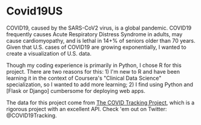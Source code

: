 # Covid19US

COVID19, caused by the SARS-CoV2 virus, is a global pandemic. COVID19 frequently causes Acute Respiratory Distress Syndrome
in adults, may cause cardiomyopathy, and is lethal in 14+% of seniors older than 70 years. Given that U.S. cases of COVID19 are
growing exponentially, I wanted to create a visualization of U.S. data.

Though my coding experience is primarily in Python, I chose R for this project. There are two reasons for this: 1) I'm new to R
and have been learning it in the context of Coursera's "Clinical Data Science" specialization, so I wanted to add more learning;
2) I find using Python and [Flask or Django] cumbersome for deploying web apps.

The data for this project come from [The COVID Tracking Project](https://covidtracking.com/), which is a rigorous project with
an excellent API. Check 'em out on Twitter: @COVID19Tracking.
